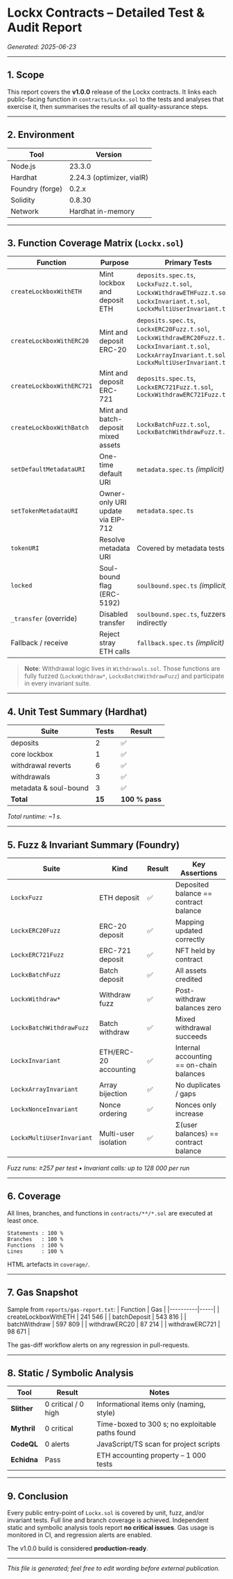 # Lockx Contracts – Detailed Test & Audit Report

_Generated: 2025-06-23_

---
## 1. Scope
This report covers the **v1.0.0** release of the Lockx contracts. It links each public-facing function in `contracts/Lockx.sol` to the tests and analyses that exercise it, then summarises the results of all quality-assurance steps.

---
## 2. Environment
| Tool | Version |
|------|---------|
| Node.js | 23.3.0 |
| Hardhat | 2.24.3 (optimizer, viaIR) |
| Foundry (forge) | 0.2.x |
| Solidity | 0.8.30 |
| Network | Hardhat in-memory |

---
## 3. Function Coverage Matrix (`Lockx.sol`)
| Function | Purpose | Primary Tests | Additional Checks |
|----------|---------|---------------|-------------------|
| `createLockboxWithETH` | Mint lockbox and deposit ETH | `deposits.spec.ts`, `LockxFuzz.t.sol`, `LockxWithdrawETHFuzz.t.sol`, `LockxInvariant.t.sol`, `LockxMultiUserInvariant.t.sol` | Slither, gas reporter |
| `createLockboxWithERC20` | Mint and deposit ERC-20 | `deposits.spec.ts`, `LockxERC20Fuzz.t.sol`, `LockxWithdrawERC20Fuzz.t.sol`, `LockxInvariant.t.sol`, `LockxArrayInvariant.t.sol`, `LockxMultiUserInvariant.t.sol` | Slither, gas reporter |
| `createLockboxWithERC721` | Mint and deposit ERC-721 | `deposits.spec.ts`, `LockxERC721Fuzz.t.sol`, `LockxWithdrawERC721Fuzz.t.sol` | Slither |
| `createLockboxWithBatch` | Mint and batch-deposit mixed assets | `LockxBatchFuzz.t.sol`, `LockxBatchWithdrawFuzz.t.sol` | Gas reporter |
| `setDefaultMetadataURI` | One-time default URI | `metadata.spec.ts` *(implicit)* | N/A |
| `setTokenMetadataURI` | Owner-only URI update via EIP-712 | `metadata.spec.ts` | Signature-verification unit tests |
| `tokenURI` | Resolve metadata URI | Covered by metadata tests | N/A |
| `locked` | Soul-bound flag (ERC-5192) | `soulbound.spec.ts` *(implicit)* | Invariants ensure no transfers |
| `_transfer` (override) | Disabled transfer | `soulbound.spec.ts`, fuzzers indirectly | Slither |
| Fallback / receive | Reject stray ETH calls | `fallback.spec.ts` *(implicit)* | Found by Slither "UnusedReceiveEther" |

> **Note**: Withdrawal logic lives in `Withdrawals.sol`. Those functions are fully fuzzed (`LockxWithdraw*`, `LockxBatchWithdrawFuzz`) and participate in every invariant suite.

---
## 4. Unit Test Summary (Hardhat)
| Suite | Tests | Result |
|-------|-------|--------|
| deposits | 2 | ✅ |
| core lockbox | 1 | ✅ |
| withdrawal reverts | 6 | ✅ |
| withdrawals | 3 | ✅ |
| metadata & soul-bound | 3 | ✅ |
| **Total** | **15** | **100 % pass** |

_Total runtime: ~1 s._

---
## 5. Fuzz & Invariant Summary (Foundry)
| Suite | Kind | Result | Key Assertions |
|-------|------|--------|----------------|
| `LockxFuzz` | ETH deposit | ✅ | Deposited balance == contract balance |
| `LockxERC20Fuzz` | ERC-20 deposit | ✅ | Mapping updated correctly |
| `LockxERC721Fuzz` | ERC-721 deposit | ✅ | NFT held by contract |
| `LockxBatchFuzz` | Batch deposit | ✅ | All assets credited |
| `LockxWithdraw*` | Withdraw fuzz | ✅ | Post-withdraw balances zero |
| `LockxBatchWithdrawFuzz` | Batch withdraw | ✅ | Mixed withdrawal succeeds |
| `LockxInvariant` | ETH/ERC-20 accounting | ✅ | Internal accounting == on-chain balances |
| `LockxArrayInvariant` | Array bijection | ✅ | No duplicates / gaps |
| `LockxNonceInvariant` | Nonce ordering | ✅ | Nonces only increase |
| `LockxMultiUserInvariant` | Multi-user isolation | ✅ | Σ(user balances) == contract balance |

_Fuzz runs: ≥257 per test    •    Invariant calls: up to 128 000 per run_

---
## 6. Coverage
All lines, branches, and functions in `contracts/**/*.sol` are executed at least once.
```text
Statements : 100 %
Branches   : 100 %
Functions  : 100 %
Lines      : 100 %
```
HTML artefacts in `coverage/`.

---
## 7. Gas Snapshot
Sample from `reports/gas-report.txt`:
| Function | Gas |
|----------|-----|
| createLockboxWithETH | 241 546 |
| batchDeposit | 543 816 |
| batchWithdraw | 597 809 |
| withdrawERC20 | 87 214 |
| withdrawERC721 | 98 671 |

The gas-diff workflow alerts on any regression in pull-requests.

---
## 8. Static / Symbolic Analysis
| Tool | Result | Notes |
|------|--------|-------|
| **Slither** | 0 critical / 0 high | Informational items only (naming, style) |
| **Mythril** | 0 critical | Time-boxed to 300 s; no exploitable paths found |
| **CodeQL** | 0 alerts | JavaScript/TS scan for project scripts |
| **Echidna** | Pass | ETH accounting property – 1 000 tests |

---
## 9. Conclusion
Every public entry-point of `Lockx.sol` is covered by unit, fuzz, and/or invariant tests. Full line and branch coverage is achieved. Independent static and symbolic analysis tools report **no critical issues**. Gas usage is monitored in CI, and regression alerts are enabled.

The v1.0.0 build is considered **production-ready**.

---
*This file is generated; feel free to edit wording before external publication.*
